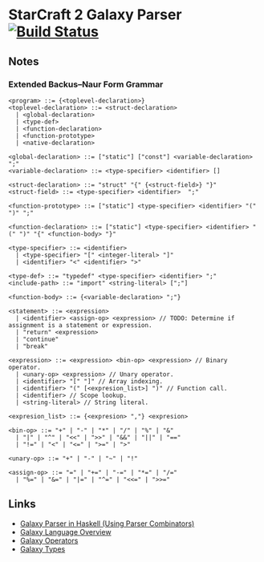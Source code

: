 # StarCraft 2 Galaxy Parser [![Build Status](https://travis-ci.org/rameshvarun/galaxy-parser.svg)](https://travis-ci.org/rameshvarun/galaxy-parser)

## Notes
### Extended Backus–Naur Form Grammar
```
<program> ::= {<toplevel-declaration>}
<toplevel-declaration> ::= <struct-declaration>
  | <global-declaration>
  | <type-def>
  | <function-declaration>
  | <function-prototype>
  | <native-declaration>

<global-declaration> ::= ["static"] ["const"] <variable-declaration> ";"
<variable-declaration> ::= <type-specifier> <identifier> []

<struct-declaration> ::= "struct" "{" {<struct-field>} "}"
<struct-field> ::= <type-specifier> <identifier>  ";"

<function-prototype> ::= ["static"] <type-specifier> <identifier> "(" ")" ";"

<function-declaration> ::= ["static"] <type-specifier> <identifier> "(" ")" "{" <function-body> "}"

<type-specifier> ::= <identifier>
  | <type-specifier> "[" <integer-literal> "]"
  | <identifier> "<" <identifier> ">"

<type-def> ::= "typedef" <type-specifier> <identifier> ";"
<include-path> ::= "import" <string-literal> [";"]

<function-body> ::= {<variable-declaration> ";"}

<statement> ::= <expression>
  | <identifier> <assign-op> <expression> // TODO: Determine if assignment is a statement or expression.
  | "return" <expression>
  | "continue"
  | "break"

<expression> ::= <expression> <bin-op> <expression> // Binary operator.
  | <unary-op> <expression> // Unary operator.
  | <identifier> "[" "]" // Array indexing.
  | <identifier> "(" [<expresion_list>] ")" // Function call.
  | <identifier> // Scope lookup.
  | <string-literal> // String literal.

<expresion_list> ::= {<expresion> ","} <expresion>

<bin-op> ::= "+" | "-" | "*" | "/" | "%" | "&"
  | "|" | "^" | "<<" | ">>" | "&&" | "||" | "=="
  | "!=" | "<" | "<=" | ">=" | ">"

<unary-op> ::= "+" | "-" | "~" | "!"

<assign-op> ::= "=" | "+=" | "-=" | "*=" | "/="
  | "%=" | "&=" | "|=" | "^=" | "<<=" | ">>="
```
## Links
- [Galaxy Parser in Haskell (Using Parser Combinators)](https://github.com/phyrex1an/galaxy-parser)
- [Galaxy Language Overview](http://www.sc2mapster.com/wiki/galaxy/script/language-overview/)
- [Galaxy Operators](http://deaod.de/GalaxyOperators.txt)
- [Galaxy Types](http://deaod.de/GalaxyTypes.txt)
